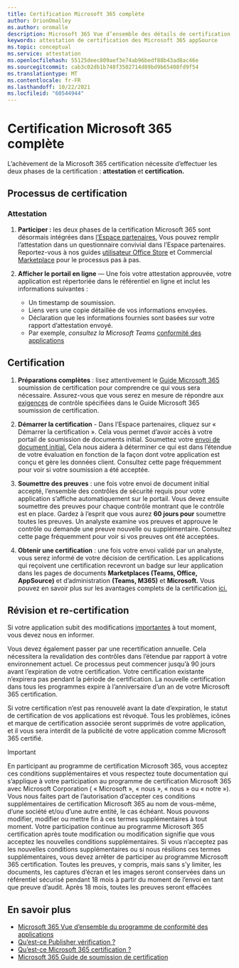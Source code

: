 ```yaml
---
title: Certification Microsoft 365 complète
author: OrionOmalley
ms.author: oromalle
description: Microsoft 365 Vue d’ensemble des détails de certification
keywords: attestation de certification des Microsoft 365 appSource
ms.topic: conceptual
ms.service: attestation
ms.openlocfilehash: 55125deec809aef3e74ab96bedf88b43ad8ac46e
ms.sourcegitcommit: cab3c02db1b748f3502714d89bd9b65408fd9f54
ms.translationtype: MT
ms.contentlocale: fr-FR
ms.lasthandoff: 10/22/2021
ms.locfileid: "60544944"
---
```

# <a name="complete-microsoft-365-certification"></a>Certification Microsoft 365 complète

L’achèvement de la Microsoft 365 certification nécessite d’effectuer les deux phases de la certification : **attestation** et **certification.**


## <a name="certification-process"></a>Processus de certification

### <a name="attestation"></a>Attestation

1. **Participer :** les deux phases de la certification Microsoft 365 sont désormais intégrées dans [l’Espace partenaires.](https://partner.microsoft.com) Vous pouvez remplir l’attestation dans un questionnaire convivial dans l’Espace partenaires. Reportez-vous à nos guides [utilisateur Office Store](https://docs.microsoft.com/microsoft-365-app-certification/docs/userguide) et Commercial [Marketplace](https://docs.microsoft.com/en-us/microsoft-365-app-certification/docs/saasuserguide) pour le processus pas à pas.

1. **Afficher le portail en ligne** — Une fois votre attestation approuvée, votre application est répertoriée dans le référentiel en ligne et inclut les informations suivantes :
   - Un timestamp de soumission.
   - Liens vers une copie détaillée de vos informations envoyées.
   - Déclaration que les informations fournies sont basées sur votre rapport d’attestation envoyé.
   - Par exemple, *consultez la Microsoft Teams* [conformité des applications](../teams/teams-apps.md)


## <a name="certification"></a>Certification

1. **Préparations complètes** : lisez attentivement le [Guide Microsoft 365](https://docs.microsoft.com/microsoft-365-app-certification/docs/certification-submission-guide) soumission de certification pour comprendre ce qui vous sera nécessaire. Assurez-vous que vous serez en mesure de répondre aux [exigences]( https://docs.microsoft.com/microsoft-365-app-certification/docs/certification-submission-guide#app-certification-criteria) de contrôle spécifiées dans le Guide Microsoft 365 soumission de certification.

1. **Démarrer la certification** - Dans l’Espace partenaires, cliquez sur « Démarrer la certification ». Cela vous permet d’avoir accès à votre portail de soumission de documents initial. Soumettez votre [envoi de document initial.](https://docs.microsoft.com/microsoft-365-app-certification/docs/certification-submission-guide#initial-document-submission) Cela nous aidera à déterminer ce qui est dans l’étendue de votre évaluation en fonction de la façon dont votre application est conçu et gère les données client. Consultez cette page fréquemment pour voir si votre soumission a été acceptée.

1. **Soumettre des preuves** : une fois votre envoi de document initial accepté, l’ensemble des contrôles de sécurité requis pour votre application s’affiche automatiquement sur le portail. Vous devez ensuite soumettre des preuves pour chaque contrôle montrant que le contrôle est en place. Gardez à l’esprit que vous aurez **60 jours pour** soumettre toutes les preuves. Un analyste examine vos preuves et approuve le contrôle ou demande une preuve nouvelle ou supplémentaire. Consultez cette page fréquemment pour voir si vos preuves ont été acceptées.

1. **Obtenir une certification** : une fois votre envoi validé par un analyste, vous serez informé de votre décision de certification. Les applications qui reçoivent une certification recevront un badge sur leur application dans les pages de documents **Marketplaces (Teams, Office, AppSource)** et d’administration **(Teams, M365)** et **Microsoft.** Vous pouvez en savoir plus sur les avantages complets de la certification [ici.](https://docs.microsoft.com/microsoft-365-app-certification/docs/enterprise-app-certification-guide#program-benefits)


## <a name="review-and-re-certification"></a>Révision et re-certification
Si votre application subit des modifications [importantes](https://docs.microsoft.com/microsoft-365-app-certification/docs/certification-submission-guide#significant-changes) à tout moment, vous devez nous en informer.

Vous devez également passer par une recertification annuelle. Cela nécessitera la revalidation des contrôles dans l’étendue par rapport à votre environnement actuel. Ce processus peut commencer jusqu’à 90 jours avant l’expiration de votre certification. Votre certification existante n’expirera pas pendant la période de certification. La nouvelle certification dans tous les programmes expire à l’anniversaire d’un an de votre Microsoft 365 certification.

Si votre certification n’est pas renouvelé avant la date d’expiration, le statut de certification de vos applications est révoqué. Tous les problèmes, icônes et marque de certification associée seront supprimés de votre application, et il vous sera interdit de la publicité de votre application comme Microsoft 365 certifié.


> [!IMPORTANT]
> En participant au programme de certification Microsoft 365, vous acceptez ces conditions supplémentaires et vous respectez toute documentation qui s’applique à votre participation au programme de certification Microsoft 365 avec Microsoft Corporation ( « Microsoft », « nous », « nous » ou « notre »). Vous nous faites part de l’autorisation d’accepter ces conditions supplémentaires de certification Microsoft 365 au nom de vous-même, d’une société et/ou d’une autre entité, le cas échéant. Nous pouvons modifier, modifier ou mettre fin à ces termes supplémentaires à tout moment. Votre participation continue au programme Microsoft 365 certification après toute modification ou modification signifie que vous acceptez les nouvelles conditions supplémentaires. Si vous n’acceptez pas les nouvelles conditions supplémentaires ou si nous résilions ces termes supplémentaires, vous devez arrêter de participer au programme Microsoft 365 certification.
Toutes les preuves, y compris, mais sans s’y limiter, les documents, les captures d’écran et les images seront conservées dans un référentiel sécurisé pendant 18 mois à partir du moment de l’envoi en tant que preuve d’audit. Après 18 mois, toutes les preuves seront effacées

## <a name="learn-more"></a>En savoir plus

* [Microsoft 365 Vue d’ensemble du programme de conformité des applications](~/overview.md)  
* [Qu’est-ce Publisher vérification ?](https://docs.microsoft.com/azure/active-directory/develop/publisher-verification-overview)
* [Qu’est-ce Microsoft 365 certification ?](~/docs/enterprise-app-certification-guide.md)  
* [Microsoft 365 Guide de soumission de certification](~/docs/certification-submission-guide.md)
